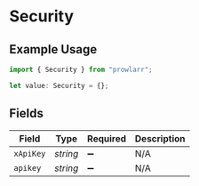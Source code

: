 # Security

## Example Usage

```typescript
import { Security } from "prowlarr";

let value: Security = {};
```

## Fields

| Field              | Type               | Required           | Description        |
| ------------------ | ------------------ | ------------------ | ------------------ |
| `xApiKey`          | *string*           | :heavy_minus_sign: | N/A                |
| `apikey`           | *string*           | :heavy_minus_sign: | N/A                |